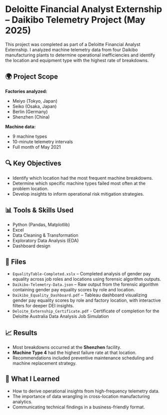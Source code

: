 # Deloitte Financial Analyst Externship – Daikibo Telemetry Project (May 2025)

This project was completed as part of a Deloitte Financial Analyst Externship. I analyzed machine telemetry data from four Daikibo manufacturing plants to determine operational inefficiencies and identify the location and equipment type with the highest rate of breakdowns.

## 🌍 Project Scope

**Factories analyzed:**
- Meiyo (Tokyo, Japan)
- Seiko (Osaka, Japan)
- Berlin (Germany)
- Shenzhen (China)

**Machine data:**
- 9 machine types
- 10-minute telemetry intervals
- Full month of May 2021

## 🔍 Key Objectives

- Identify which location had the most frequent machine breakdowns.
- Determine which specific machine types failed most often at the problem location.
- Develop insights to inform operational risk mitigation strategies.

## 📊 Tools & Skills Used

- Python (Pandas, Matplotlib)
- Excel
- Data Cleaning & Transformation
- Exploratory Data Analysis (EDA)
- Dashboard design

## 📁 Files

- `EqualityTable-Completed.xslx` – Completed analysis of gender pay equality across job roles and locations using forensic algorithm outputs.
- `Daikibo-Telemetry-Data.json` – Raw output from the forensic algorithm containing gender pay equality scores by role and location.
- `Daikibo_Equality_Dashboard.pdf` – Tableau dashboard visualizing gender pay equality scores by role and factory location, with interactive filters for deeper DEI insights.
- `Deloite_Externship_Certificate.pdf` - Certificate of completion for the Deloitte Australia Data Analysis Job Simulation

## 📈 Results

- Most breakdowns occurred at the **Shenzhen** facility.
- **Machine Type 4** had the highest failure rate at that location.
- Recommendations included preventive maintenance scheduling and machine replacement strategy.

## 🧠 What I Learned

- How to derive operational insights from high-frequency telemetry data.
- The importance of data wrangling in cross-location manufacturing analytics.
- Communicating technical findings in a business-friendly format.

